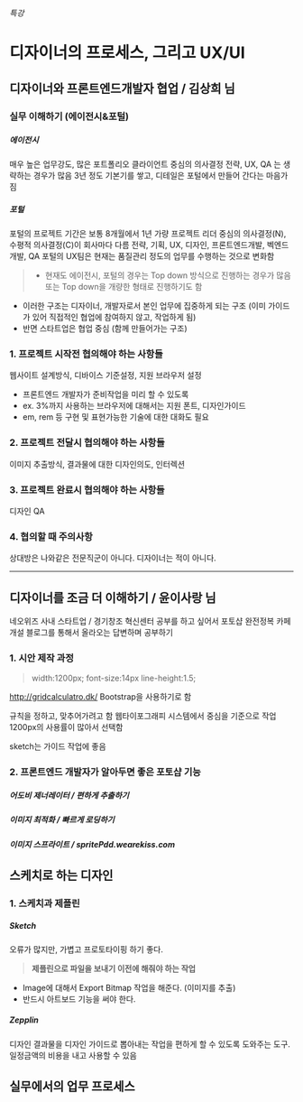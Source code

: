 ###### 특강

# 디자이너의 프로세스, 그리고 UX/UI
## 디자이너와 프론트엔드개발자 협업 / 김상희 님
### 실무 이해하기 (에이전시&포털)
##### 에이전시
매우 높은 업무강도, 많은 포트폴리오
클라이언트 중심의 의사결정
전략, UX, QA 는 생략하는 경우가 많음
3년 정도 기본기를 쌓고, 디테일은 포털에서 만들어 간다는 마음가짐

##### 포털
포털의 프로젝트 기간은 보통 8개월에서 1년 가량
프로젝트 리더 중심의 의사결정(N), 수평적 의사결정(C)이 회사마다 다름
전략, 기획, UX, 디자인, 프론트엔드개발, 벡엔드개발, QA
포털의 UX팀은 현재는 품질관리 정도의 업무를 수행하는 것으로 변화함

>- 현재도 에이전시, 포털의 경우는 Top down 방식으로 진행하는 경우가 많음
또는 Top down을 개량한 형태로 진행하기도 함
- 이러한 구조는 디자이너, 개발자로서 본인 업무에 집중하게 되는 구조 (이미 가이드가 있어 직접적인 협업에 참여하지 않고, 작업하게 됨)
- 반면 스타트업은 협업 중심 (함께 만들어가는 구조) 

### 1. 프로젝트 시작전 협의해야 하는 사항들
웹사이트 설계방식, 디바이스 기준설정, 지원 브라우저 설정 
- 프론트엔드 개발자가 준비작업을 미리 할 수 있도록 
- ex. 3%까지 사용하는 브라우저에 대해서는 지원
폰트, 디자인가이드
- em, rem 등 구현 및 표현가능한 기술에 대한 대화도 필요

### 2. 프로젝트 전달시 협의해야 하는 사항들
이미지 추출방식, 결과물에 대한 디자인의도, 인터렉션

### 3. 프로젝트 완료시 협의해야 하는 사항들
디자인 QA

### 4. 협의할 때 주의사항
상대방은 나와같은 전문직군이 아니다. 디자이너는 적이 아니다.

---

## 디자이너를 조금 더 이해하기 / 윤이사랑 님
네오위즈 사내 스타트업 / 경기창조 혁신센터
공부를 하고 싶어서 포토샵 완전정복 카페 개설
블로그를 통해서 올라오는 답변하며 공부하기

### 1. 시안 제작 과정
>width:1200px;
font-size:14px
line-height:1.5;

http://gridcalculatro.dk/
Bootstrap을 사용하기로 함

규칙을 정하고, 맞추어가려고 함
웹타이포그래피 시스템에서 중심을 기준으로 작업
1200px의 사용률이 많아서 선택함

sketch는 가이드 작업에 좋음

### 2. 프론트엔드 개발자가 알아두면 좋은 포토샵 기능

##### 어도비 제너레이터 / 편하게 추출하기
##### 이미지 최적화 / 빠르게 로딩하기
##### 이미지 스프라이트 / spritePdd.wearekiss.com

## 스케치로 하는 디자인
### 1. 스케치과 제플린 
##### Sketch
오류가 많지만, 가볍고 프로토타이핑 하기 좋다.

>**제플린으로 파일을 보내기 이전에 해줘야 하는 작업**
- Image에 대해서 Export Bitmap 작업을 해준다. (이미지를 추출)
- 반드시 아트보드 기능을 써야 한다.

##### Zepplin
디자인 결과물을 디자인 가이드로 뽑아내는 작업을 편하게 할 수 있도록 도와주는 도구.
일정금액의 비용을 내고 사용할 수 있음

## 실무에서의 업무 프로세스
